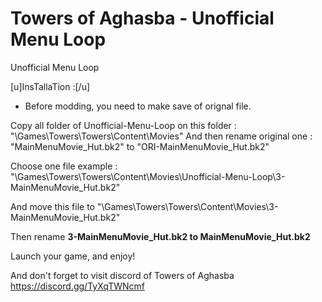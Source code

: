 # Towers of Aghasba - Unofficial Menu Loop

Unofficial Menu Loop

[u]InsTallaTion :[/u]

- Before modding, you need to make save of orignal file.

Copy all folder of Unofficial-Menu-Loop on this folder : "\Games\Towers\Towers\Content\Movies"
And then rename original one : "MainMenuMovie_Hut.bk2" to "ORI-MainMenuMovie_Hut.bk2"

Choose one file
example :  "\Games\Towers\Towers\Content\Movies\Unofficial-Menu-Loop\3-MainMenuMovie_Hut.bk2"

And move this file to "\Games\Towers\Towers\Content\Movies\3-MainMenuMovie_Hut.bk2"

Then rename <b>3-MainMenuMovie_Hut.bk2 to MainMenuMovie_Hut.bk2</b>

Launch your game, and enjoy!

And don't forget to visit discord of Towers of Aghasba
https://discord.gg/TyXqTWNcmf
